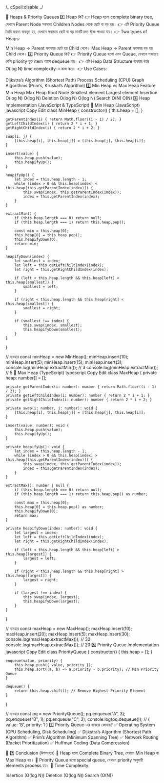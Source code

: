 /_ cSpell:disable _/

📌 Heaps & Priority Queues
1️⃣ Heap কি?
👉 Heap হলো complete binary tree, যেখানে Parent Node সবসময় Children Nodes থেকে ছোট বা বড় হয়।
👉 এটি Priority Queue তৈরি করতে ব্যবহৃত হয়, যেখানে সবচেয়ে ছোট বা বড় মানটি দ্রুত খুঁজে পাওয়া যায়।
👉 Two types of Heaps:

Min Heap → Parent সবসময় ছোট হয় Child থেকে।
Max Heap → Parent সবসময় বড় হয় Child থেকে।
2️⃣ Priority Queue কি?
👉 Priority Queue হলো এমন Queue, যেখানে সবচেয়ে বেশি priority যুক্ত item আগে dequeue হয়।
👉 এটি Heap Data Structure ব্যবহার করে O(log N) time complexity-এ কাজ করে।
👉 Use Cases:

Dijkstra’s Algorithm (Shortest Path)
Process Scheduling (CPU)
Graph Algorithms (Prim’s, Kruskal’s Algorithm)
3️⃣ Min Heap vs Max Heap
Feature Min Heap Max Heap
Root Node Smallest element Largest element
Insertion O(log N) O(log N)
Deletion O(log N) O(log N)
Search O(N) O(N)
4️⃣ Heap Implementation (JavaScript & TypeScript)
📌 Min Heap (JavaScript)
javascript
Copy
Edit
class MinHeap {
constructor() {
this.heap = [];
}

    getParentIndex(i) { return Math.floor((i - 1) / 2); }
    getLeftChildIndex(i) { return 2 * i + 1; }
    getRightChildIndex(i) { return 2 * i + 2; }

    swap(i, j) {
        [this.heap[i], this.heap[j]] = [this.heap[j], this.heap[i]];
    }

    insert(value) {
        this.heap.push(value);
        this.heapifyUp();
    }

    heapifyUp() {
        let index = this.heap.length - 1;
        while (index > 0 && this.heap[index] < this.heap[this.getParentIndex(index)]) {
            this.swap(index, this.getParentIndex(index));
            index = this.getParentIndex(index);
        }
    }

    extractMin() {
        if (this.heap.length === 0) return null;
        if (this.heap.length === 1) return this.heap.pop();

        const min = this.heap[0];
        this.heap[0] = this.heap.pop();
        this.heapifyDown(0);
        return min;
    }

    heapifyDown(index) {
        let smallest = index;
        let left = this.getLeftChildIndex(index);
        let right = this.getRightChildIndex(index);

        if (left < this.heap.length && this.heap[left] < this.heap[smallest]) {
            smallest = left;
        }

        if (right < this.heap.length && this.heap[right] < this.heap[smallest]) {
            smallest = right;
        }

        if (smallest !== index) {
            this.swap(index, smallest);
            this.heapifyDown(smallest);
        }
    }

}

// ব্যবহার
const minHeap = new MinHeap();
minHeap.insert(10);
minHeap.insert(5);
minHeap.insert(15);
minHeap.insert(3);
console.log(minHeap.extractMin()); // 3
console.log(minHeap.extractMin()); // 5
📌 Max Heap (TypeScript)
typescript
Copy
Edit
class MaxHeap {
private heap: number[] = [];

    private getParentIndex(i: number): number { return Math.floor((i - 1) / 2); }
    private getLeftChildIndex(i: number): number { return 2 * i + 1; }
    private getRightChildIndex(i: number): number { return 2 * i + 2; }

    private swap(i: number, j: number): void {
        [this.heap[i], this.heap[j]] = [this.heap[j], this.heap[i]];
    }

    insert(value: number): void {
        this.heap.push(value);
        this.heapifyUp();
    }

    private heapifyUp(): void {
        let index = this.heap.length - 1;
        while (index > 0 && this.heap[index] > this.heap[this.getParentIndex(index)]) {
            this.swap(index, this.getParentIndex(index));
            index = this.getParentIndex(index);
        }
    }

    extractMax(): number | null {
        if (this.heap.length === 0) return null;
        if (this.heap.length === 1) return this.heap.pop() as number;

        const max = this.heap[0];
        this.heap[0] = this.heap.pop() as number;
        this.heapifyDown(0);
        return max;
    }

    private heapifyDown(index: number): void {
        let largest = index;
        let left = this.getLeftChildIndex(index);
        let right = this.getRightChildIndex(index);

        if (left < this.heap.length && this.heap[left] > this.heap[largest]) {
            largest = left;
        }

        if (right < this.heap.length && this.heap[right] > this.heap[largest]) {
            largest = right;
        }

        if (largest !== index) {
            this.swap(index, largest);
            this.heapifyDown(largest);
        }
    }

}

// ব্যবহার
const maxHeap = new MaxHeap();
maxHeap.insert(10);
maxHeap.insert(20);
maxHeap.insert(5);
maxHeap.insert(30);
console.log(maxHeap.extractMax()); // 30
console.log(maxHeap.extractMax()); // 20
5️⃣ Priority Queue Implementation
javascript
Copy
Edit
class PriorityQueue {
constructor() {
this.heap = [];
}

    enqueue(value, priority) {
        this.heap.push({ value, priority });
        this.heap.sort((a, b) => a.priority - b.priority); // Min Priority Queue
    }

    dequeue() {
        return this.heap.shift(); // Remove Highest Priority Element
    }

}

// ব্যবহার
const pq = new PriorityQueue();
pq.enqueue("A", 3);
pq.enqueue("B", 1);
pq.enqueue("C", 2);
console.log(pq.dequeue()); // { value: 'B', priority: 1 }
6️⃣ Priority Queue-এর ব্যবহার কোথায়?
✅ Operating System (CPU Scheduling, Disk Scheduling)
✅ Dijkstra’s Algorithm (Shortest Path Algorithm)
✅ Prim’s Algorithm (Minimum Spanning Tree)
✅ Network Routing (Packet Prioritization)
✅ Huffman Coding (Data Compression)

📌 7️⃣ Conclusion (উপসংহার)
🔹 Heap হলো Complete Binary Tree, যেখানে Min Heap বা Max Heap হয়।
🔹 Priority Queue হলো special queue, যেখানে priority অনুযায়ী elements process হয়।
🔹 Time Complexity:

Insertion (O(log N))
Deletion (O(log N))
Search (O(N))
